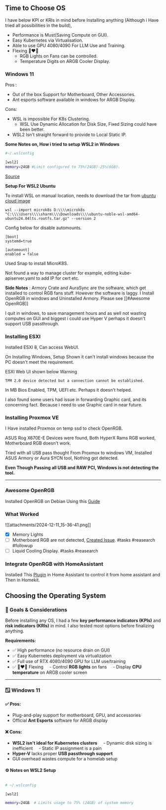 ## Time to Choose OS

I have below KPI or KRIs in mind before Installing anything (Although i Have tried all possibilities in the build),

- Performance is Must(Saving Compute on GUI).
- Easy Kubernetes via Virtualisation.
- Able to use GPU 4080/4090 For LLM Use and Training.
- Flexing 👨‍❤️‍👨
    - RGB Lights on Fans can be controlled.
    - Temperature Digits on ARGB Cooler Display.
### Windows 11

Pros :

- Out of the box Support for Motherboard, Other Accessories.
- Ant esports software available in windows for ARGB Display.

Cons:

- WSL is impossible For K8s Clustering.
    - WSL Use Dynamic Allocation for Disk Size, Fixed Sizing could have been better.
- WSL2 Isn't straight forward to provide to Local Static IP.

**Some Notes on, How i tried to setup WSL2 in Windows**

```bash
#~/.wslconfig

[wsl2]
memory=24GB #Limit configured to 75%(24GB)-25%(6GB).
```

[Source](https://fizzylogic.nl/2023/01/05/how-to-configure-memory-limits-in-wsl2)

**Setup For WSL2 Ubuntu**

To install WSL on manual location, needs to download the tar from [ubuntu cloud image](https://cloud-images.ubuntu.com/wsl/noble/current/)

```
wsl --import microk8s D:\\\\microk8s "C:\\\\Users\\\\sharm\\\\Downloads\\\\ubuntu-noble-wsl-amd64-ubuntu24.04lts.rootfs.tar.gz" --version 2
```

Config below for disable automounts.

```
[boot]
systemd=true

[automount]
enabled = false
```

Used Snap to install MicroK8S.

Not found a way to manage cluster for example, editing kube-apiserver.yaml to add IP for cert etc.

**Side Notes** : Armory Crate and AuraSync are the software, which get installed to control RGB fans stuff. However the software is laggy. I Install OpenRGB in windows and Uninstalled Armory. Please see [[#Awesome OpenRGB]]

I quit in windows, to save management hours and as well not wasting computes on GUI and biggest i could use Hyper V perhaps it doesn't support USB passthrough.

### Installing ESXI

Installed ESXI 8, Can access WebUI.

On Installing Windows, Setup Shown it can't install windows because the PC doesn't meet the requirement.

ESXI Web UI shown below Warning

```
TPM 2.0 device detected but a connection cannot be established.
```

In MB Bios Enabled, TPM, UEFI etc. Perhaps it doesn't helped.

I also found some users had issue in forwarding Graphic card, and its concerning fact. Because i need to use Graphic card in near future.

### Installing Proxmox VE

I Have installed Proxmox on temp ssd to check OpenRGB.

ASUS Rog X670E-E Devices were found, Both HyperX Rams RGB worked, Motherboard RGB doesn't work.

Tried with all USB pass thought From Proxmox to windows VM, Installed ASUS Armory or Aura SYCN tool, Nothing got detected.

**Even Though Passing all USB and RAW PCI, Windows is not detecting the tool.**

---

### Awesome OpenRGB

Installed OpenRGB on Debian Using this [Guide](https://pmcvtm.com/adding-openrgb-to-proxmox)

### What Worked

![[attachments/2024-12-11_15-36-41.png]]

- [x] Memory Lights
- [ ] Motherboard RGB are not detected, [Created Issue](https://gitlab.com/CalcProgrammer1/OpenRGB/-/issues/4397). #tasks #reasearch #followup
- [ ] Liquid Cooling Display. #tasks #reasearch

### Integrate OpenRGB with HomeAssistant

Installed This [Plugin](https://github.com/koying/openrgb_ha) in Home Assistant to control it from home assistant and Then in Homekit.





## Choosing the Operating System

### 🧠 Goals & Considerations

Before installing any OS, I had a few **key performance indicators (KPIs)** and **risk indicators (KRIs)** in mind. I also tested most options before finalizing anything.

**Requirements:**

- ✅ High performance (no resource drain on GUI)
- ✅ Easy Kubernetes deployment via virtualization
- ✅ Full use of RTX 4080/4090 GPU for LLM use/training
- ✅ 👨‍❤️‍👨 Flexing  
  - Control **RGB lights** on fans  
  - Display **CPU temperature** on ARGB cooler screen 
---

### 🪟 Windows 11

#### ✅ Pros:

- Plug-and-play support for motherboard, GPU, and accessories  
- Official **Ant Esports** software for ARGB display  

#### ❌ Cons:

- **WSL2 isn't ideal for Kubernetes clusters**  
  - Dynamic disk sizing is inefficient  
  - Static IP assignment is a pain  
- **Hyper-V** lacks proper **USB passthrough support**  
- GUI overhead wastes compute for a homelab setup  

#### ⚙️ Notes on WSL2 Setup

```bash

# ~/.wslconfig

[wsl2]

memory=24GB  # Limits usage to 75% (24GB) of system memory

